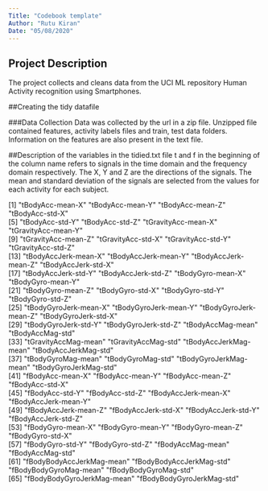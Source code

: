 ```yaml
---
Title: "Codebook template"
Author: "Rutu Kiran"
Date: "05/08/2020"
---
```


## Project Description
The project collects and cleans data from the UCI ML repository Human Activity recognition using Smartphones.

##Creating the tidy datafile

###Data Collection
Data was collected by the url in a zip file. Unzipped file contained features, activity labels files and train, test data folders.
Information on the features are also present in the text file.


##Description of the variables in the tidied.txt file
t and f in the beginning of the column name refers to signals in the time domain and the frequency domain respectively. 
The X, Y and Z are the directions of the signals.
The mean and standard deviation of the signals are selected from the values for each activity for each subject.

 [1] "tBodyAcc-mean-X"           "tBodyAcc-mean-Y"           "tBodyAcc-mean-Z"           "tBodyAcc-std-X"           
 [5] "tBodyAcc-std-Y"            "tBodyAcc-std-Z"            "tGravityAcc-mean-X"        "tGravityAcc-mean-Y"       
 [9] "tGravityAcc-mean-Z"        "tGravityAcc-std-X"         "tGravityAcc-std-Y"         "tGravityAcc-std-Z"        
[13] "tBodyAccJerk-mean-X"       "tBodyAccJerk-mean-Y"       "tBodyAccJerk-mean-Z"       "tBodyAccJerk-std-X"       
[17] "tBodyAccJerk-std-Y"        "tBodyAccJerk-std-Z"        "tBodyGyro-mean-X"          "tBodyGyro-mean-Y"         
[21] "tBodyGyro-mean-Z"          "tBodyGyro-std-X"           "tBodyGyro-std-Y"           "tBodyGyro-std-Z"          
[25] "tBodyGyroJerk-mean-X"      "tBodyGyroJerk-mean-Y"      "tBodyGyroJerk-mean-Z"      "tBodyGyroJerk-std-X"      
[29] "tBodyGyroJerk-std-Y"       "tBodyGyroJerk-std-Z"       "tBodyAccMag-mean"          "tBodyAccMag-std"          
[33] "tGravityAccMag-mean"       "tGravityAccMag-std"        "tBodyAccJerkMag-mean"      "tBodyAccJerkMag-std"      
[37] "tBodyGyroMag-mean"         "tBodyGyroMag-std"          "tBodyGyroJerkMag-mean"     "tBodyGyroJerkMag-std"     
[41] "fBodyAcc-mean-X"           "fBodyAcc-mean-Y"           "fBodyAcc-mean-Z"           "fBodyAcc-std-X"           
[45] "fBodyAcc-std-Y"            "fBodyAcc-std-Z"            "fBodyAccJerk-mean-X"       "fBodyAccJerk-mean-Y"      
[49] "fBodyAccJerk-mean-Z"       "fBodyAccJerk-std-X"        "fBodyAccJerk-std-Y"        "fBodyAccJerk-std-Z"       
[53] "fBodyGyro-mean-X"          "fBodyGyro-mean-Y"          "fBodyGyro-mean-Z"          "fBodyGyro-std-X"          
[57] "fBodyGyro-std-Y"           "fBodyGyro-std-Z"           "fBodyAccMag-mean"          "fBodyAccMag-std"          
[61] "fBodyBodyAccJerkMag-mean"  "fBodyBodyAccJerkMag-std"   "fBodyBodyGyroMag-mean"     "fBodyBodyGyroMag-std"     
[65] "fBodyBodyGyroJerkMag-mean" "fBodyBodyGyroJerkMag-std" 

